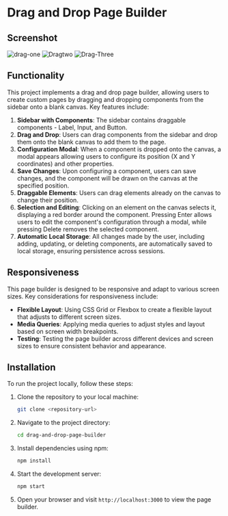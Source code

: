 # Drag and Drop Page Builder
## Screenshot
![drag-one](https://github.com/syedosama1/drag-and-drop-mini-app/assets/111410324/40cfe21f-e4d0-48a5-b408-78f50702415e)
![Dragtwo](https://github.com/syedosama1/drag-and-drop-mini-app/assets/111410324/48c061be-aabb-459b-8c1e-305ade6ce8fb)
![Drag-Three](https://github.com/syedosama1/drag-and-drop-mini-app/assets/111410324/7038eab2-fd9a-4e04-9536-29c3960bf9a6)

## Functionality

This project implements a drag and drop page builder, allowing users to create custom pages by dragging and dropping components from the sidebar onto a blank canvas. Key features include:

1. **Sidebar with Components**: The sidebar contains draggable components - Label, Input, and Button.
2. **Drag and Drop**: Users can drag components from the sidebar and drop them onto the blank canvas to add them to the page.
3. **Configuration Modal**: When a component is dropped onto the canvas, a modal appears allowing users to configure its position (X and Y coordinates) and other properties.
4. **Save Changes**: Upon configuring a component, users can save changes, and the component will be drawn on the canvas at the specified position.
5. **Draggable Elements**: Users can drag elements already on the canvas to change their position.
6. **Selection and Editing**: Clicking on an element on the canvas selects it, displaying a red border around the component. Pressing Enter allows users to edit the component's configuration through a modal, while pressing Delete removes the selected component.
7. **Automatic Local Storage**: All changes made by the user, including adding, updating, or deleting components, are automatically saved to local storage, ensuring persistence across sessions.

## Responsiveness

This page builder is designed to be responsive and adapt to various screen sizes. Key considerations for responsiveness include:

- **Flexible Layout**: Using CSS Grid or Flexbox to create a flexible layout that adjusts to different screen sizes.
- **Media Queries**: Applying media queries to adjust styles and layout based on screen width breakpoints.
- **Testing**: Testing the page builder across different devices and screen sizes to ensure consistent behavior and appearance.

## Installation

To run the project locally, follow these steps:

1. Clone the repository to your local machine:

    ```bash
    git clone <repository-url>
    ```

2. Navigate to the project directory:

    ```bash
    cd drag-and-drop-page-builder
    ```

3. Install dependencies using npm:

    ```bash
    npm install
    ```

4. Start the development server:

    ```bash
    npm start
    ```

5. Open your browser and visit `http://localhost:3000` to view the page builder.

